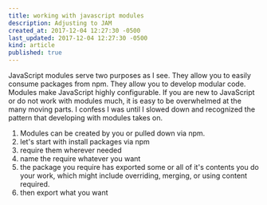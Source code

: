 ```yaml
---
title: working with javascript modules
description: Adjusting to JAM
created_at: 2017-12-04 12:27:30 -0500
last_updated: 2017-12-04 12:27:30 -0500
kind: article
published: true
---
```


JavaScript modules serve two purposes as I see. They allow you to easily consume packages from npm. They allow you to develop modular code. Modules make JavaScript highly configurable. If you are new to JavaScript or do not work with modules much, it is easy to be overwhelmed at the many moving parts. I confess I was until I slowed down and recognized the pattern that developing with modules takes on.

1. Modules can be created by you or pulled down via npm.
2. let's start with install packages via npm
3. require them wherever needed
4. name the require whatever you want
5. the package you require has exported some or all of it's contents
you do your work, which might include overriding, merging, or using content required.
6. then export what you want
